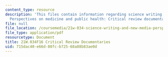 ```yaml
---
content_type: resource
description: 'This files contain information regarding science writing and new media:
  Perspectives on medicine and public health: Critical review documentaries.'
file: null
file_location: /coursemedia/21w-034-science-writing-and-new-media-perspectives-on-medicine-and-public-health-fall-2016/715dac40e66d80fcb72568a88b83ae0d_MIT21W_034F16_CritRevDoc.pdf
file_type: application/pdf
resourcetype: Document
title: 21W.034F16 Critical Review Documentaries
uid: 715dac40-e66d-80fc-b725-68a88b83ae0d
---
```

